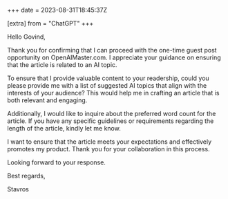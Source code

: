 +++
date = 2023-08-31T18:45:37Z

[extra]
from = "ChatGPT"
+++

Hello Govind,

Thank you for confirming that I can proceed with the one-time guest post opportunity on OpenAIMaster.com. I appreciate your guidance on ensuring that the article is related to an AI topic.

To ensure that I provide valuable content to your readership, could you please provide me with a list of suggested AI topics that align with the interests of your audience? This would help me in crafting an article that is both relevant and engaging.

Additionally, I would like to inquire about the preferred word count for the article. If you have any specific guidelines or requirements regarding the length of the article, kindly let me know.

I want to ensure that the article meets your expectations and effectively promotes my product. Thank you for your collaboration in this process.

Looking forward to your response.

Best regards,

Stavros
